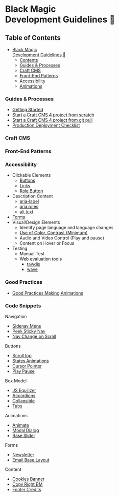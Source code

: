 # Black Magic<br> Development Guidelines 🔮 

## Table of Contents
- [Black Magic<br> Development Guidelines 🔮](#black-magic-development-guidelines-)
  - [Contents](#contents)
  - [Guides & Processes](#guides--processes)
  - [Craft CMS](#craft-cms)
  - [Front-End Patterns](#front-end-patterns)
  - [Accessibility](#accessibility)
  - [Animations](#animations)

### Guides & Processes 
- [Getting Started](/GUIDES/local.md)
- [Start a Craft CMS 4 project from scratch](/GUIDES/craft-from-scratch.md)
- [Start a Craft CMS 4 project from git pull](/GUIDES/craft-from-git.md)
- [Production Deployment Checklist](GUIDES/production-deployment-checklist.md)

### Craft CMS


### Front-End Patterns

### Accessibility
- Clickable Elements
  - [Buttons]()
  - [Links]()
  - [Role Button](https://developer.mozilla.org/en-US/docs/Web/Accessibility/ARIA/Roles/button_role#associated_aria_roles_states_and_properties) 
- Description Content
  - [aria-label]()
  - [aria roles]()
  - [alt text]()
- [Forms](https://www.w3.org/WAI/tutorials/forms/labels/)
- Visual/Design Elements
  - Identify page language and language changes
  - [Use of Color, Contrast (Minimum)](https://accessibility.digital.gov/visual-design/color-and-contrast/)
  - Audio and Video Control (Play and pause)
  - Content on Hover or Focus
- Testing
  - Manual Test
  - Web evaluation tools
    - [tawdis](https://www.tawdis.net)
    - [wave](https://wave.webaim.org/)

### Good Practices
- [Good Practices Making Animations](ANIMATIONS/animations.md)

### Code Snippets

Navigation
- [Sidenav Menu](/SNIPPETS/sidenav-menu.md)
- [Peek Sticky Nav]()
- [Nav Change on Scroll]()

Buttons
- [Scroll top]()
- [States Animations]()
- [Cursor Pointer]()
- [Play Pause]()

Box Model
- [JS Equilizer]()
- [Accordions]()
- [Collapsible]()
- [Tabs]()

Animations
- [Animate]()
- [Modal Dialog](https://a11y-dialog.netlify.app/)
- [Base Slider](https://splidejs.com)

Forms
- [Newsletter]()
- [Email Base Layout](https://github.com/DianyelaMaldonado/email-base-layout)

Content
- [Cookies Banner]()
- [Copy Right BM]()
- [Footer Credits]()


